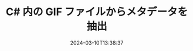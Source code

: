 ---
############################# Static ############################
layout: "auto-gen-metadata"
date: 2024-03-10T13:38:37
draft: false
otherformats: zip xltx xltm xlt xlsx xlsm xlsb xls wmf webp wav vsx vss vsdx vsd vdx vcr vcf ttf ttc torrent tiff tif psd pptx pptm ppt ppsx ppsm pps potx potm pot png pdf otf otc odt ods msg mpt mpp mp3 mov jpg jpf jpeg jp2 heif heic flv epub eml emf dxf dwg dotx dotm dot docx docm doc djvu dicom dcm bmp avi asf mkv one otc djvu

############################# Head ############################
head_title: "C# アプリケーションの GIF ファイルのメタデータの読み取りと抽出"
head_description: "GIF ファイルのメタデータ情報を読み取って抽出するためのクロスプラットフォーム C# メタデータ管理API。メタデータ規格 XMP、EXIF、IPTC、ID3 などと連携してください。"

############################# Header ############################
title: "C# 内の GIF ファイルからメタデータを抽出"
description: "GroupDocs.Metadata for .NET を使用して、さまざまなドキュメント、画像、オーディオ、ビデオ形式からメタデータ情報を読み取り、抽出します"
bg_image: "https://cms.admin.containerize.com/templates/aspose/App_Themes/V3/images/bg/header1.png"
bg_overlay: false
button:
    enable: true
    icon: "fas fa-arrow-down"
    label: "無料試用版をダウンロード"
    link: "https://downloads.groupdocs.com/metadata/net"

############################# SubMenu ############################
submenu:
    enable: true

    left:
        img_alt: "GroupDocs.Metadata for .NET"
        image: "https://cms.admin.containerize.com/templates/groupdocs/images/product-logos/90x90-noborder/groupdocs-metadata-net.png"
        product: "GroupDocs.Metadata"
        platform: ".NET"

    middle:
        button:

            # button loop
            - link: "https://apireference.groupdocs.com/metadata/net"
              text: "{submenu.content_middle.button_text_1}"

            # button loop
            - link: "https://github.com/groupdocs-metadata"
              text: "{submenu.content_middle.button_text_2}"

            # button loop
            - link: "https://products.groupdocs.app/metadata/family"
              text: "{submenu.content_middle.button_text_3}"

            # button loop
            - link: "https://purchase.groupdocs.com/pricing/metadata/net"
              text: "{submenu.content_middle.button_text_4}"

    right:
        link_download: "https://downloads.groupdocs.com/metadata"
        link_learn: "https://docs.groupdocs.com/metadata/net"
        link_buy: "https://purchase.groupdocs.com"

############################# About ############################
about:
    enable: true
    title: "GroupDocs.Metadata for .NET API について"
    content: |
        [GroupDocs.Metadata for .NET](/ja/metadata/net/) は、高度なメタデータ管理および操作機能セットを提供します。これにより、開発者は外部ソフトウェアを使用せずに、画像や文書形式からメタデータ情報を簡単に読み取り、編集、削除、検索、比較、置換、エクスポートできます。PDF、Word、Excel、PowerPoint、Outlook、OneNote、Visio、Project、AutoCAD、アーカイブおよびマルチメディアファイル形式からメタデータの詳細を抽出し、サポートされているメタデータ操作を柔軟に実行できます。

############################# Steps ############################
steps:
    enable: true
    title_left: "C# での GIF メタデータ抽出の手順"
    content_left: |
        [GroupDocs.Metadata for .NET](/ja/metadata/net/) を使用すると、.NET 開発者は、いくつかの簡単な手順を実装するだけで、アプリケーション内から GIF ファイルからメタデータ情報を簡単に抽出、読み取り、抽出できます。
        
        * GIF に Metadata クラスのインスタンスをロードします。
        * 述語を作成して、すべてのメタデータのプロパティを調べてください。
        * 述語を findProperties メソッドに渡します。
        * 見つかったプロパティを繰り返し処理します。

    title_right: "システム要件"
    content_right: |
        GroupDocs.Metadata for .NET 個のAPIは、すべての主要なプラットフォームとオペレーティングシステムでサポートされています。以下のコードを実行する前に、以下の前提条件がシステムにインストールされていることを確認してください。

        * オペレーティングシステム:マイクロソフト Windows、Linux、Mac OS
        * 開発環境:Visual Studio, Xamarin, MonoDevelop
        * フレームワーク: .NET Framework, .NET Standard, .NET Core, Mono
        * [NuGet](https://www.nuget.org/packages/groupdocs.metadata) から GroupDocs.Metadata for .NET の最新バージョンをダウンロードしてください
         
    code: |
        ```csharp    
        using (var metadata = new GroupDocs.Metadata.Metadata("input.gif"))
        {
            // 特定のカテゴリに分類されるすべてのメタデータプロパティを抽出します
            var properties = metadata.FindProperties(
              p => p.Tags.Any(t => t.Category == GroupDocs.Metadata.Tagging.Tags.Content));
            // すべてのプロパティを繰り返し処理して表示する
            foreach (var property in properties)
            {
                Console.WriteLine("{0} = {1}", property.Name, property.Value);
            }

            // 特定のタイプと値を持つすべてのプロパティを抽出します
            var year = DateTime.Today.Year;
            properties = metadata.FindProperties(
              p => p.Value.Type == GroupDocs.Metadata.Common.MetadataPropertyType.DateTime && 
              p.Value.ToStruct(DateTime.MinValue).Year == year);

            // 現在の年と等しい年の値を持つすべての datetime プロパティを表示します
            foreach (var property in properties)
            {
                Console.WriteLine("{0} = {1}", property.Name, property.Value);
            }

            // 指定された正規表現と一致する名前を持つすべてのプロパティを抽出します
            const string pattern = "^author|company|(.+date.*)$";
            var regex = new System.Text.RegularExpressions.Regex(pattern, 
              System.Text.RegularExpressions.RegexOptions.IgnoreCase);
            properties = metadata.FindProperties(p => regex.IsMatch(p.Name));

            // 名前が次のパターンに一致するプロパティを表示します
            foreach (var property in properties)
            {
                Console.WriteLine("{0} = {1}", property.Name, property.Value);
            }
        }
        ```

############################# Demos ############################
demos:
    enable: true
    title: "メタデータ抽出ライブデモ"
    content: |
       [GroupDocs.Metadata ライブデモ](https://products.groupdocs.app/metadata/family) ウェブサイトにアクセスして、GIF ファイルのメタデータ情報を今すぐ取得してください。
       ライブデモには次の利点があります。
        
############################# About Formats ############################
about_formats:
    enable: true

############################# More Formats ############################
more_formats:
    enable: true
    title: "他のファイル形式の読み取りと抽出"
    content: |
        .NET 用のマルチフォーマット文書および画像メタデータ抽出API。以下に説明するように、一般的なファイル形式のメタデータを取得します。

############################# Back to top ###############################
back_to_top:
    enable: true
---